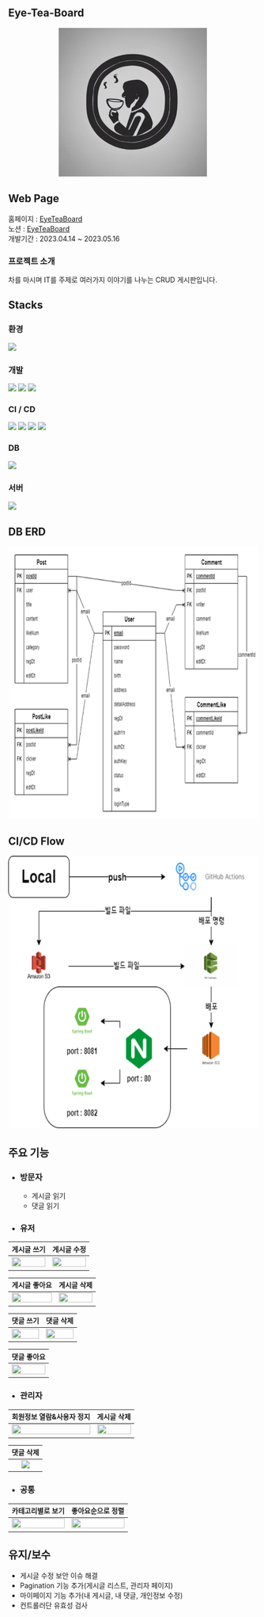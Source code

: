 ## Eye-Tea-Board
<div align="center"><img src="./img/eyeteaboard-logo.jpg" width="300" height="300"></div>

## Web Page
홈페이지 : [EyeTeaBoard](http://ec2-43-200-186-103.ap-northeast-2.compute.amazonaws.com)  
노션 : [EyeTeaBoard](https://www.notion.so/EyeTeaBoard-7f8a0e6801734f5eaaf2cec07882cb4b)  
개발기간 : 2023.04.14 ~ 2023.05.16

### 프로젝트 소개
차를 마시며 IT를 주제로 여러가지 이야기를 나누는 CRUD 게시판입니다.

## Stacks
### 환경
<img src="https://img.shields.io/badge/Github-181717?style=flat&logo=Github&logoColor=white">

### 개발
<img src="https://img.shields.io/badge/Java-lightgrey?style=flat"/> <img src="https://img.shields.io/badge/Spring Boot-grenn?style=flat&logo=Spring Boot&logoColor=6DB33F"/> <img src="https://img.shields.io/badge/MariaDB-003545?style=flat&logo=MariaDB&logoColor=white"/>

### CI / CD
<img src="https://img.shields.io/badge/GitHub Actions-2088FF?style=flat&logo=GitHUb Actions&logoColor=white"> <img src="https://img.shields.io/badge/Amazon S3-569A31?style=flat&logo=Amazon S3&logoColor=white"> <img src="https://img.shields.io/badge/Amazon CodeDeploy-368CCB?style=flat"> <img src="https://img.shields.io/badge/Amazon EC2-FF9900?style=flat&logo=Amazon EC2&logoColor=white">

### DB
<img src="https://img.shields.io/badge/Amazon RDS-527FFF?style=flat&logo=Amazon RDS&logoColor=white"/>

### 서버
<img src="https://img.shields.io/badge/Nginx-009639?style=flat&logo=NGINX&logoColor=white">

## DB ERD
<img src="./img/eyeteaboard-erd.png" width="750" height="550">

## CI/CD Flow
<img src="./img/cd_cd_workflow.png" width="750" height="550">

## 주요 기능
- ### 방문자
  - 게시글 읽기
  - 댓글 읽기

- ### 유저
|게시글 쓰기|게시글 수정|
|:---:|:---:|
|<img src="https://github.com/jaeseong-kim/eye-tea-board/assets/61345774/4a3d7148-05a8-4915-8fb4-a1c3b7d7a933" width="100%" height="100%"/>|<img src="https://github.com/jaeseong-kim/eye-tea-board/assets/61345774/93de227a-ebb3-4769-a0c9-577cd3d324ab" width="100%" height="100%"/>|

|게시글 좋아요|게시글 삭제|
|:---:|:---:|
|<img src="https://github.com/jaeseong-kim/eye-tea-board/assets/61345774/d3e35175-7420-4082-ae96-e65a282d99f3" width="100%" height="100%"/>|<img src="https://github.com/jaeseong-kim/eye-tea-board/assets/61345774/0136cb63-c862-48f9-8f62-021e6dd3c699" width="100%" height="100%"/>|

|댓글 쓰기|댓글 삭제|
|:---:|:---:|
|<img src="https://github.com/jaeseong-kim/eye-tea-board/assets/61345774/bb854f73-4d7e-4401-8653-bfed04b18471" width="100%" height="100%"/>|<img src="https://github.com/jaeseong-kim/eye-tea-board/assets/61345774/4974bb52-aa51-4bea-84a0-1af02fc9f324" width="100%" height="100%"/>|

|댓글 좋아요|
|:---:|
|<img src="https://github.com/jaeseong-kim/eye-tea-board/assets/61345774/d0b51859-b64e-4f17-8a82-f87f72bdc5a9" width="100%" height="100%"/>|<img src="" width="100%" height="100%"/>|
  
  
- ### 관리자
|회원정보 열람&사용자 정지|게시글 삭제|
|:---:|:---:|
|<img src="https://github.com/jaeseong-kim/eye-tea-board/assets/61345774/eb276be8-79f2-425d-b72b-f85bae219818" width="100%" height="100%"/>|<img src="https://github.com/jaeseong-kim/eye-tea-board/assets/61345774/1ffce7d3-7b6a-42dd-9e81-e45c0c56fae7" width="100%" height="100%"/>|<img src="" widht="100%" height="100%"/>|

|댓글 삭제|
|:---:|
|<img src="https://github.com/jaeseong-kim/eye-tea-board/assets/61345774/574b4803-6c98-444f-b797-2d27b95555a3" widht="100%" height="100%"/>|

- ### 공통
|카테고리별로 보기|좋아요순으로 정렬|
|:---:|:---:|
|<img src="https://github.com/jaeseong-kim/eye-tea-board/assets/61345774/2b44e0dd-e5c3-458e-872e-9cbfb893b12d" width="100%" height="100%"/>|<img src="https://github.com/jaeseong-kim/eye-tea-board/assets/61345774/a6049332-29bd-4663-8475-771d8e106c78" width="100%" height="100%"/>|

## 유지/보수
  - 게시글 수정 보안 이슈 해결
  - Pagination 기능 추가(게시글 리스트, 관리자 페이지)
  - 마이페이지 기능 추가(내 게시글, 내 댓글, 개인정보 수정)
  - 컨트롤러단 유효성 검사